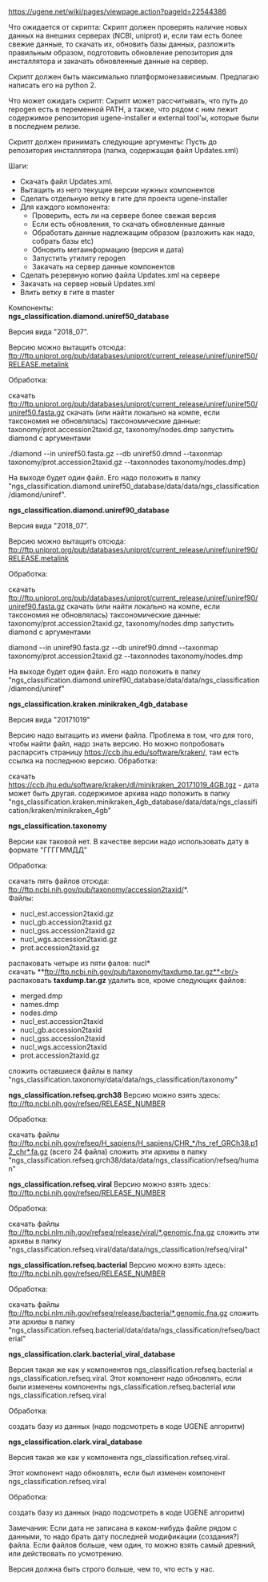 https://ugene.net/wiki/pages/viewpage.action?pageId=22544386

Что ожидается от скрипта:
Скрипт должен проверять наличие новых данных на внешних серверах (NCBI, uniprot) и, если там есть более свежие данные, то скачать их, обновить базы данных, разложить правильным образом, подготовить обновление репозитория для инсталлятора и закачать обновленные данные на сервер.

Скрипт должен быть максимально платформонезависимым. Предлагаю написать его на python 2.



Что может ожидать скрипт:
Скрипт может рассчитывать, что путь до repogen есть в переменной PATH, а также, что рядом с ним лежит содержимое репозитория ugene-installer и external tool'ы, которые были в последнем релизе.



Скрипт должен принимать следующие аргументы:
Пусть до репозитория инсталлятора (папка, содержащая файл Updates.xml)



Шаги:
* Скачать файл Updates.xml.
* Вытащить из него текущие версии нужных компонентов
* Сделать отдельную ветку в гите для проекта ugene-installer
* Для каждого компонента:
    * Проверить, есть ли на сервере более свежая версия
    * Если есть обновления, то скачать обновленные данные
    * Обработать данные надлежащим образом (разложить как надо, собрать базы etc)
    * Обновить метаинформацию (версия и дата)
    * Запустить утилиту repogen
    * Закачать на сервер данные компонентов
* Сделать резервную копию файла Updates.xml на сервере
* Закачать на сервер новый Updates.xml
* Влить ветку в гите в master


Компоненты:<br/>
**ngs_classification.diamond.uniref50_database**

Версия вида "2018_07".

Версию можно вытащить отсюда: ftp://ftp.uniprot.org/pub/databases/uniprot/current_release/uniref/uniref50/RELEASE.metalink

Обработка:

скачать ftp://ftp.uniprot.org/pub/databases/uniprot/current_release/uniref/uniref50/uniref50.fasta.gz
скачать (или найти локально на компе, если таксономия не обновлялась) таксономические данные: taxonomy/prot.accession2taxid.gz, taxonomy/nodes.dmp
запустить diamond с аргументами

./diamond --in uniref50.fasta.gz --db uniref50.dmnd --taxonmap taxonomy/prot.accession2taxid.gz --taxonnodes taxonomy/nodes.dmp}


На выходе будет один файл. Его надо положить в папку "ngs_classification.diamond.uniref50_database/data/data/ngs_classification/diamond/uniref".




**ngs_classification.diamond.uniref90_database**

Версия вида "2018_07".

Версию можно вытащить отсюда: ftp://ftp.uniprot.org/pub/databases/uniprot/current_release/uniref/uniref90/RELEASE.metalink

Обработка:

скачать ftp://ftp.uniprot.org/pub/databases/uniprot/current_release/uniref/uniref90/uniref90.fasta.gz
скачать (или найти локально на компе, если таксономия не обновлялась) таксономические данные: taxonomy/prot.accession2taxid.gz, taxonomy/nodes.dmp
запустить diamond с аргументами

diamond --in uniref90.fasta.gz --db uniref90.dmnd --taxonmap taxonomy/prot.accession2taxid.gz --taxonnodes taxonomy/nodes.dmp


На выходе будет один файл. Его надо положить в папку "ngs_classification.diamond.uniref90_database/data/data/ngs_classification/diamond/uniref"


**ngs_classification.kraken.minikraken_4gb_database**

Версия вида "20171019"

Версию надо вытащить из имени файла. Проблема в том, что для того, чтобы найти файл, надо знать версию. Но можно попробовать распарсить страницу https://ccb.jhu.edu/software/kraken/, там есть ссылка на последнюю версию.
Обработка:

скачать https://ccb.jhu.edu/software/kraken/dl/minikraken_20171019_4GB.tgz - дата может быть другая.
содержимое архива надо положить в папку "ngs_classification.kraken.minikraken_4gb_database/data/data/ngs_classification/kraken/minikraken_4gb"

**ngs_classification.taxonomy**

Версии как таковой нет. В качестве версии надо использовать дату в формате "ГГГГММДД"

Обработка:

скачать пять файлов отсюда: ftp://ftp.ncbi.nih.gov/pub/taxonomy/accession2taxid/*. 
<br/>Файлы: 
* nucl_est.accession2taxid.gz
* nucl_gb.accession2taxid.gz
* nucl_gss.accession2taxid.gz
* nucl_wgs.accession2taxid.gz
* prot.accession2taxid.gz

распаковать четыре из пяти фалов: nucl*
<br/>скачать **ftp://ftp.ncbi.nih.gov/pub/taxonomy/taxdump.tar.gz**<br/>
распаковать **taxdump.tar.gz**
удалить все, кроме следующих файлов: 
* merged.dmp
* names.dmp
* nodes.dmp
* nucl_est.accession2taxid
* nucl_gb.accession2taxid
* nucl_gss.accession2taxid
* nucl_wgs.accession2taxid
* prot.accession2taxid.gz

сложить оставшиеся файлы в папку "ngs_classification.taxonomy/data/data/ngs_classification/taxonomy"

**ngs_classification.refseq.grch38**
Версию можно взять здесь: ftp://ftp.ncbi.nih.gov/refseq/RELEASE_NUMBER

Обработка:

скачать файлы ftp://ftp.ncbi.nih.gov/refseq/H_sapiens/H_sapiens/CHR_*/hs_ref_GRCh38.p12_chr*.fa.gz (всего 24 файла)
сложить эти архивы в папку "ngs_classification.refseq.grch38/data/data/ngs_classification/refseq/human"

**ngs_classification.refseq.viral**
Версию можно взять здесь: ftp://ftp.ncbi.nih.gov/refseq/RELEASE_NUMBER

Обработка:

скачать файлы ftp://ftp.ncbi.nlm.nih.gov/refseq/release/viral/*.genomic.fna.gz
сложить эти архивы в папку "ngs_classification.refseq.viral/data/data/ngs_classification/refseq/viral"

**ngs_classification.refseq.bacterial**
Версию можно взять здесь: ftp://ftp.ncbi.nih.gov/refseq/RELEASE_NUMBER

Обработка:

скачать файлы ftp://ftp.ncbi.nlm.nih.gov/refseq/release/bacteria/*.genomic.fna.gz
сложить эти архивы в папку "ngs_classification.refseq.bacterial/data/data/ngs_classification/refseq/bacterial"

**ngs_classification.clark.bacterial_viral_database**

Версия такая же как у компонентов ngs_classification.refseq.bacterial и ngs_classification.refseq.viral.
Этот компонент надо обновлять, если были изменены компоненты ngs_classification.refseq.bacterial или ngs_classification.refseq.viral

Обработка:

создать базу из данных (надо подсмотреть в коде UGENE алгоритм)

**ngs_classification.clark.viral_database**

Версия такая же как у компонента ngs_classification.refseq.viral.

Этот компонент надо обновлять, если был изменен компонент ngs_classification.refseq.viral

Обработка:

создать базу из данных (надо подсмотреть в коде UGENE алгоритм)


Замечания:
Если дата не записана в каком-нибудь файле рядом с данными, то надо брать дату последней модификации (создания?) файла. Если файлов больше, чем один, то можно взять самый древний, или действовать по усмотрению.

Версия должна быть строго больше, чем то, что есть у нас.